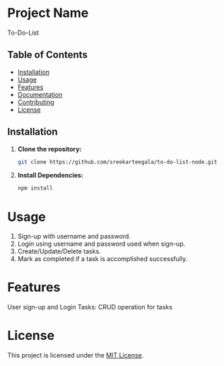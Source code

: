 # Project Name

To-Do-List

## Table of Contents

- [Installation](#installation)
- [Usage](#usage)
- [Features](#features)
- [Documentation](#documentation)
- [Contributing](#contributing)
- [License](#license)

## Installation

1. **Clone the repository:**

   ```bash
   git clone https://github.com/sreekarteegala/to-do-list-node.git
2. **Install Dependencies:**

   ```bash
   npm install
# Usage
1. Sign-up with username and password.
2. Login using username and password used when sign-up.
3. Create/Update/Delete tasks.
4. Mark as completed if a task is accomplished successfully.

# Features 
User sign-up and Login
Tasks: CRUD operation for tasks

# License
This project is licensed under the [MIT License](LICENSE).